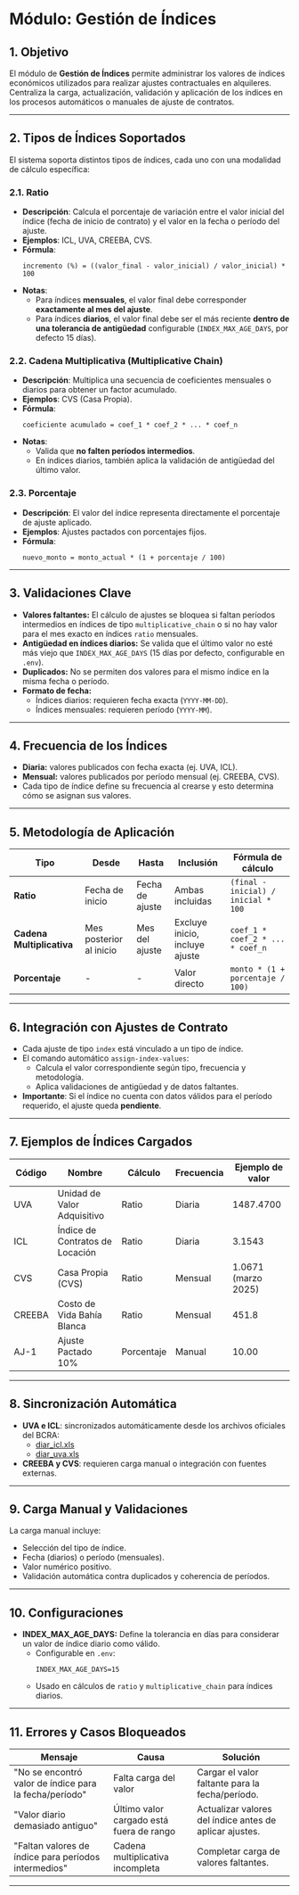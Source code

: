 
# Módulo: Gestión de Índices

## 1. Objetivo

El módulo de **Gestión de Índices** permite administrar los valores de índices económicos utilizados para realizar ajustes contractuales en alquileres. Centraliza la carga, actualización, validación y aplicación de los índices en los procesos automáticos o manuales de ajuste de contratos.

---

## 2. Tipos de Índices Soportados

El sistema soporta distintos tipos de índices, cada uno con una modalidad de cálculo específica:

### 2.1. Ratio
- **Descripción**: Calcula el porcentaje de variación entre el valor inicial del índice (fecha de inicio de contrato) y el valor en la fecha o período del ajuste.
- **Ejemplos**: ICL, UVA, CREEBA, CVS.
- **Fórmula**:
  ```
  incremento (%) = ((valor_final - valor_inicial) / valor_inicial) * 100
  ```
- **Notas**:
  - Para índices **mensuales**, el valor final debe corresponder **exactamente al mes del ajuste**.
  - Para índices **diarios**, el valor final debe ser el más reciente **dentro de una tolerancia de antigüedad** configurable (`INDEX_MAX_AGE_DAYS`, por defecto 15 días).

### 2.2. Cadena Multiplicativa (Multiplicative Chain)
- **Descripción**: Multiplica una secuencia de coeficientes mensuales o diarios para obtener un factor acumulado.
- **Ejemplos**: CVS (Casa Propia).
- **Fórmula**:
  ```
  coeficiente acumulado = coef_1 * coef_2 * ... * coef_n
  ```
- **Notas**:
  - Valida que **no falten períodos intermedios**.
  - En índices diarios, también aplica la validación de antigüedad del último valor.

### 2.3. Porcentaje
- **Descripción**: El valor del índice representa directamente el porcentaje de ajuste aplicado.
- **Ejemplos**: Ajustes pactados con porcentajes fijos.
- **Fórmula**:
  ```
  nuevo_monto = monto_actual * (1 + porcentaje / 100)
  ```

---

## 3. Validaciones Clave

- **Valores faltantes:** El cálculo de ajustes se bloquea si faltan períodos intermedios en índices de tipo `multiplicative_chain` o si no hay valor para el mes exacto en índices `ratio` mensuales.
- **Antigüedad en índices diarios:** Se valida que el último valor no esté más viejo que `INDEX_MAX_AGE_DAYS` (15 días por defecto, configurable en `.env`).
- **Duplicados:** No se permiten dos valores para el mismo índice en la misma fecha o período.
- **Formato de fecha:** 
  - Índices diarios: requieren fecha exacta (`YYYY-MM-DD`).
  - Índices mensuales: requieren período (`YYYY-MM`).

---

## 4. Frecuencia de los Índices
- **Diaria:** valores publicados con fecha exacta (ej. UVA, ICL).
- **Mensual:** valores publicados por período mensual (ej. CREEBA, CVS).
- Cada tipo de índice define su frecuencia al crearse y esto determina cómo se asignan sus valores.

---

## 5. Metodología de Aplicación

| Tipo                      | Desde                   | Hasta           | Inclusión                      | Fórmula de cálculo                  |
| ------------------------- | ----------------------- | --------------- | ------------------------------ | ----------------------------------- |
| **Ratio**                 | Fecha de inicio         | Fecha de ajuste | Ambas incluidas                | `(final - inicial) / inicial * 100` |
| **Cadena Multiplicativa** | Mes posterior al inicio | Mes del ajuste  | Excluye inicio, incluye ajuste | `coef_1 * coef_2 * ... * coef_n`    |
| **Porcentaje**            | -                       | -               | Valor directo                  | `monto * (1 + porcentaje / 100)`    |

---

## 6. Integración con Ajustes de Contrato

- Cada ajuste de tipo `index` está vinculado a un tipo de índice.
- El comando automático `assign-index-values`:
  - Calcula el valor correspondiente según tipo, frecuencia y metodología.
  - Aplica validaciones de antigüedad y de datos faltantes.
- **Importante**: Si el índice no cuenta con datos válidos para el período requerido, el ajuste queda **pendiente**.

---

## 7. Ejemplos de Índices Cargados

| Código | Nombre                          | Cálculo  | Frecuencia | Ejemplo de valor    |
| ------ | ------------------------------- | -------- | ---------- | ------------------- |
| UVA    | Unidad de Valor Adquisitivo     | Ratio    | Diaria     | 1487.4700           |
| ICL    | Índice de Contratos de Locación | Ratio    | Diaria     | 3.1543              |
| CVS    | Casa Propia (CVS)               | Ratio    | Mensual    | 1.0671 (marzo 2025) |
| CREEBA | Costo de Vida Bahía Blanca      | Ratio    | Mensual    | 451.8               |
| AJ-1   | Ajuste Pactado 10%              | Porcentaje| Manual    | 10.00               |

---

## 8. Sincronización Automática

- **UVA e ICL**: sincronizados automáticamente desde los archivos oficiales del BCRA:
  - [diar_icl.xls](https://www.bcra.gob.ar/Pdfs/PublicacionesEstadisticas/diar_icl.xls)
  - [diar_uva.xls](https://www.bcra.gob.ar/Pdfs/PublicacionesEstadisticas/diar_uva.xls)
- **CREEBA y CVS**: requieren carga manual o integración con fuentes externas.

---

## 9. Carga Manual y Validaciones

La carga manual incluye:
- Selección del tipo de índice.
- Fecha (diarios) o período (mensuales).
- Valor numérico positivo.
- Validación automática contra duplicados y coherencia de períodos.

---

## 10. Configuraciones

- **INDEX_MAX_AGE_DAYS:** Define la tolerancia en días para considerar un valor de índice diario como válido.
  - Configurable en `.env`:
    ```
    INDEX_MAX_AGE_DAYS=15
    ```
  - Usado en cálculos de `ratio` y `multiplicative_chain` para índices diarios.

---

## 11. Errores y Casos Bloqueados

| Mensaje                                                         | Causa                                   | Solución                                                                 |
| --------------------------------------------------------------- | --------------------------------------- | ------------------------------------------------------------------------ |
| "No se encontró valor de índice para la fecha/período"          | Falta carga del valor                   | Cargar el valor faltante para la fecha/período.                         |
| "Valor diario demasiado antiguo"                                | Último valor cargado está fuera de rango| Actualizar valores del índice antes de aplicar ajustes.                 |
| "Faltan valores de índice para períodos intermedios"            | Cadena multiplicativa incompleta        | Completar carga de valores faltantes.                                   |

---
